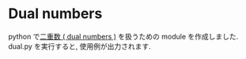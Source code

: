 # Dual numbers
python で[二重数 ( dual numbers )](https://ja.wikipedia.org/wiki/%E4%BA%8C%E9%87%8D%E6%95%B0) を扱うための module を作成しました.
dual.py を実行すると, 使用例が出力されます.